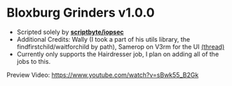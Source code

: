 # Bloxburg Grinders v1.0.0
- Scripted solely by [**scriptbyte/iopsec**](https://v3rm.net/members/scriptbyte.10844/)
- Additional Credits: Wally (I took a part of his utils library, the findfirstchild/waitforchild by path), Samerop on V3rm for the UI [(thread)](https://v3rm.net/threads/aero-a-simple-roblox-ui-library.16860/)
- Currently only supports the Hairdresser job, I plan on adding all of the jobs to this.

Preview Video: https://www.youtube.com/watch?v=sBwk55_B2Gk
